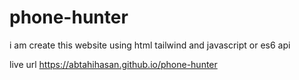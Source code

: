 # phone-hunter 
i am create this website using html tailwind and javascript or es6 api

live url https://abtahihasan.github.io/phone-hunter

